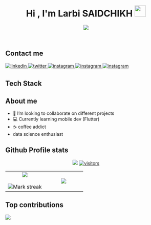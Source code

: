 <h1 align="center"><b>Hi , I'm Larbi SAIDCHIKH </b><img src="https://media.giphy.com/media/hvRJCLFzcasrR4ia7z/giphy.gif" width="35"></h1>

<p align="center">
  <a href="https://github.com/DenverCoder1/readme-typing-svg"><img src="https://readme-typing-svg.herokuapp.com?font=Time+New+Roman&color=cyan&size=25&center=true&vCenter=true&width=600&height=100&lines=Assalamu+O+Alaikum+Warahmatullah..&hearts;++;Self-taught+Front-End+Developer,;Computer+Science+Student,;Data+Science+entheusiast,;Active+Learner/Researcher,;Love+to+learn+new+stuffs..<3"></a>
</p>

<br>

## **Contact me**
<a href="https://www.linkedin.com/in/larbi-saidchikh-0621b0224" target="_blank">
<img src=https://img.shields.io/badge/linkedin-%2300acee.svg?color=405DE6&style=for-the-badge&logo=linkedin&logoColor=white alt=linkedin style="margin-bottom: 5px;" />
</a>
<a href="https://twitter.com/larbisaidchikh" target="_blank">
<img src=https://img.shields.io/badge/twitter-%2300acee.svg?color=1DA1F2&style=for-the-badge&logo=twitter&logoColor=white alt=twitter style="margin-bottom: 5px;" />
</a>
<a href="https://www.kaggle.com/larbisck" target="_blank">
<img src=https://img.shields.io/badge/kaggle-%ff5851db.svg?color=1DA1F3&style=for-the-badge&logo=kaggle&logoColor=white alt=instagram style="margin-bottom: 5px;" />
</a>
<a href="https://www.instagram.com/larbisaidchikh/" target="_blank">
<img src=https://img.shields.io/badge/instagram-%ff5851db.svg?color=C13584&style=for-the-badge&logo=instagram&logoColor=white alt=instagram style="margin-bottom: 5px;" />
</a>
<a href="https://www.behance.net/larbisck" target="_blank">
<img src=https://img.shields.io/badge/behance-%ff5851db.svg?color=C16284&style=for-the-badge&logo=behance&logoColor=white alt=instagram style="margin-bottom: 5px;" />
</a>

## **Tech Stack**

##  **About me**
- 💞️ I’m looking to collaborate on different projects
- :computer: Currently learning mobile dev (Flutter)
- ☕ coffee addict
- data science enthusiast 

## **Github Profile stats**
<p align="center">
  <img src="https://user-badge.committers.top/algeria/larbi1512.svg"/>
 <a href="https://github.com/larbi1512/">
    <img src="https://komarev.com/ghpvc/?username=larbi1512" alt="visitors" />
  </a>
</p>

  
<p align="center">
  <!--- stats (start) -->
<table align="center">
<tr border="none">
<td width="50%" align="center">
  <img  align="center"  src="https://github-readme-stats.vercel.app/api?username=larbi1512&theme=dark&show_icons=true&count_private=true" />
  <br></br>
  <img  title="🔥 Get streak stats for your profile at git.io/streak-stats" alt="Mark streak" src="https://github-readme-streak-stats.herokuapp.com/?user=larbi1512&theme=dark&hide_border=false" /> 
</td>

<td width="50%" align="center">

  <img  align="center"  src="https://github-readme-stats.anuraghazra1.vercel.app/api/top-langs/?username=larbi1512&theme=dark&hide_border=false&no-bg=false&no-frame=true&langs_count=10"/>
  
  </td>
</tr>
</table>

## **Top contributions**

![](https://github-contributor-stats.vercel.app/api?username=larbi1512&limit=5&theme=dark&combine_all_yearly_contributions=true)



